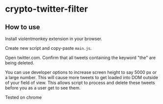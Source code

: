 # crypto-twitter-filter

## How to use

Install violentmonkey extension in your browser.

Create new script and copy-paste `main.js`.

Open twitter.com. Confirm that all tweets containing the keyword "the" are being deleted.

You can use developer options to increase screen height to say 5000 px or a large number. This will cause more tweets to get loaded into DOM outside of your field of view. This allows script to process and delete these tweets before you as a user get to see them.

Tested on chrome
